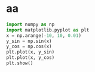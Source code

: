 # aa
```python {cmd="/home/toda/.local/share/virtualenvs/MyInterest-csCBqNJG/bin/python" matplotlib=true hide}
import numpy as np
import matplotlib.pyplot as plt
x = np.arange(-10, 10, 0.01)
y_sin = np.sin(x)
y_cos = np.cos(x)
plt.plot(x, y_sin)
plt.plot(x, y_cos)
plt.show()
```
